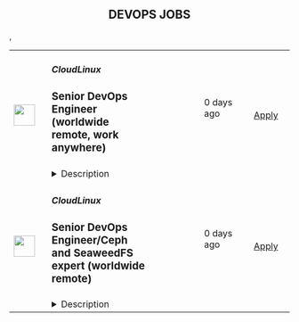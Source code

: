 <div align="center"><h2>DEVOPS JOBS</h2></div><table><tr>
                <td width="100" height="100" rowspan="2">
                    <img src="https://pbs.twimg.com/profile_images/696718028084482050/ymY3OEPk_400x400.png" width="38px" height="auto">
                </td>
                <td width="300">
                    <h5>CloudLinux</h5>
                    <h3>Senior DevOps Engineer (worldwide remote, work anywhere)</h3>
                </td>
                <td width="300">
                    <code></code>
                </td>
                <td width="200">
                <text>0 days ago</text>
                </td>
                <td width="100" rowspan="2">
                <a href="https://apply.workable.com/cloudlinux-1/j/BA7DD5131C" align="right" target="_blank">Apply</a>
                </td>
            </tr>
            <tr>
                <td colspan="3">
                <details><summary>Description</summary>
                <p>We are looking for a Senior DevOps Engineer to join our R&amp;D team of highly skilled professionals. You will design, develop, and integrate solutions using scripting and automation to achieve scalability and efficiency, focusing on SRE and DevOps best practices.</p><p></p><p>CloudLinux is a global remote-first company. We are driven by our principles: Do the right thing, employees first. We are remote first, and we deliver high-volume, low-cost Linux infrastructure and security products that help companies increase the efficiency of their operations. Every person on our team supports each other and does what we can to ensure our success.&nbsp;</p><p></p><p>We are truly a great place to work.&nbsp;</p><p></p><h3><strong>Your responsibilities will be:</strong></h3><ul> <li>Take ownership of a complex&nbsp;infrastructure.</li> <li>Improve stability and performance of CI/CD infrastructure.</li> <li>Maintain and modify test environment and configuration as needed, create new test environments and configurations to meet customer-based configuration or problem reproducing requirements.</li> <li>Collaborate with cross-functional teams to understand business requirements.</li> <li>Create and maintain comprehensive documentation for configurations, procedures, and troubleshooting guides.</li> </ul><h3>Requirements: </h3><p><strong>To be successful in this role, you should have:</strong></p><ul> <li>Experience and passion for Linux.</li> <li>Good understanding of DevOps and SRE principles and their relation to automation engineering.</li> <li>Good knowledge of Docker, K8S.</li> <li>Hands-on experience with clouds (AWS, Google Cloud etc.).</li> <li>Understanding of CI/CD systems, tools and approaches.</li> <li>Strong scripting and automation skills (e.g., Python, Ansible).</li> <li>Experience in the creation of Jenkins scripted/declarative pipelines.</li> <li>Experience with Jenkins. Gitlab, Gerrit, Terraform, and monitoring solutions like Prometheus - a significant plus.</li> <li>Team player but also able to work independently using your initiative.</li> <li>Excellent problem-solving skills and the ability to work well under pressure.</li> <li>Strong communication and collaboration skills.</li> <li>Happy in an agile, fast-paced environment.</li> <li>Intermediate (and higher) English level.</li> </ul><h3>Benefits: </h3><p><strong>What's in it for you?</strong></p><ul> <li>A focus on professional development.</li> <li>Interesting and challenging projects.</li> <li>Remote work with flexible working hours, allows you to schedule your day and work from anywhere worldwide.</li> <li>Paid one month of vacation per year and unlimited sick leave.</li> <li>Medical insurance reimbursement.</li> <li>Co-working and gym/sports reimbursement.</li> <li>The opportunity to be rewarded for the most innovative idea the company can patent.</li> </ul><p></p><p><em>By applying for this position, you agree with </em><a href="https://cloudlinux.com/privacy-policy" rel="nofollow noreferrer noopener" class="external"><em>Cloudlinux Privacy Policy</em></a><em> and give us your consent to maintain and process your personal data with this respect. Please read our Privacy Policy for more information.</em></p>
                </details>
                </td>
            </tr>,<tr>
                <td width="100" height="100" rowspan="2">
                    <img src="https://pbs.twimg.com/profile_images/696718028084482050/ymY3OEPk_400x400.png" width="38px" height="auto">
                </td>
                <td width="300">
                    <h5>CloudLinux</h5>
                    <h3>Senior DevOps Engineer/Ceph and SeaweedFS expert (worldwide remote)</h3>
                </td>
                <td width="300">
                    <code></code>
                </td>
                <td width="200">
                <text>0 days ago</text>
                </td>
                <td width="100" rowspan="2">
                <a href="https://apply.workable.com/cloudlinux-1/j/96AE337C90" align="right" target="_blank">Apply</a>
                </td>
            </tr>
            <tr>
                <td colspan="3">
                <details><summary>Description</summary>
                <p><strong>We are seeking a talented and experienced Ceph Expert to join our team.</strong> The ideal candidate will have in-depth expertise in Ceph and SeaweedFS storage solutions, with a strong background in Linux System Administration,&nbsp; KVM Virtualization in general, and OpenNebula in particular. As a Ceph Expert, you will play a crucial role in designing, implementing, and maintaining our storage infrastructure to meet the growing demands of our business.</p><p>CloudLinux is a global remote-first company. We are driven by our principles: Do the right thing, employees first, we are remote first, and&nbsp; we deliver high volume, low-cost Linux infrastructure and security products that help companies to increase the efficiency of their operations. Every person on our team supports each other and does what we can to ensure we all are successful.&nbsp;</p><p>We are truly a great place to work.&nbsp;</p><p><strong>Responsibilities: Ceph/ SeaweedFS Implementation and Maintenance:</strong></p><ul> <li>Design, deploy, and maintain storage clusters to ensure optimal performance and reliability.</li> <li>Monitor and troubleshoot Ceph/ SeaweedFS related issues, providing timely resolution to minimize downtime.</li> <li>Collaborate with teams to integrate cluster solutions.</li> <li>Ensure compatibility and performance optimization between different cluster components</li> <li>Upgrading hardware and expanding storage</li> <li>Performance Optimization:</li> <li>Conduct performance analysis and implement enhancements to optimize storage efficiency and responsiveness.</li> <li>Work on capacity planning and scaling strategies to accommodate future growth.</li> <li>Security and Compliance:</li> <li>Implement and maintain security measures to safeguard data stored in Ceph clusters.</li> <li>Ensure compliance with industry standards and best practices related to storage solutions.</li> <li>Collaboration and Documentation:</li> <li>Collaborate with cross-functional teams to understand business requirements and provide storage solutions that align with organizational goals.</li> <li>Create and maintain comprehensive documentation for configurations, procedures, and troubleshooting guides.</li> </ul><h3>Requirements: </h3><p></p><p><strong>Requirements:</strong></p><ul> <li>Proven experience as a Ceph/ SeaweedFS Expert with a track record of successful cluster implementations.</li> <li>In-depth knowledge of Linux and Linux based virtualization solutions (kvm, containers)</li> <li>Proficiency in related tools and technologies such as RADOS, CephFS, and RBD.</li> <li>Strong scripting and automation skills (e.g., Python, Ansible) for efficient management of storage infrastructure.</li> <li>Experience with storage virtualization and containerized environments&nbsp;</li> <li>Experience with Jenkins. Gitlab, Gerrit, Terraform, monitoring solutions like Prometheus - significant plus</li> <li>Excellent problem-solving skills and the ability to work well under pressure.</li> <li>Strong communication and collaboration skills.</li> </ul><p></p><h3>Benefits: </h3><p><strong>What's in it for you?</strong></p><ul> <li>A focus on professional development; </li> <li>Interesting and challenging projects</li> <li>Flexible working hours</li> <li>Paid one month vacation per year and unlimited sick leave</li> <li>Medical insurance reimbursement</li> <li>Co-working and gym/sports reimbursement</li> <li>The opportunity to receive a reward for the most innovative idea that the company can patent</li> </ul><p><em>By applying for this position, you agree with </em><a href="https://cloudlinux.com/privacy-policy" rel="nofollow noreferrer noopener" class="external"><em>Cloudlinux Privacy Policy</em></a><em> and give us your consent to maintain and process your personal data with this respect. Please read our Privacy Policy for more information.</em></p>
                </details>
                </td>
            </tr></table>